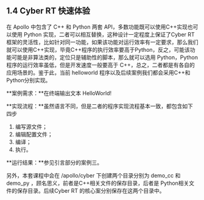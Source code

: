 ## 1.4 Cyber RT 快速体验

在 Apollo 中包含了 C++ 和 Python 两套 API，多数功能既可以使用C++实现也可以使用 Python 实现，二者可以相互替换，这种设计一定程度上保证了Cyber RT 框架的灵活性，比如针对同一功能，如果该功能对运行效率有一定要求，那么我们就可以使用C++实现，毕竟C++程序的执行效率要高于Python，反之，可能该功能可能是非算法类的，定位只是辅助性的脚本，那么就可以选用 Python，Python程序的运行效率虽低，但是开发速度一般要高于 C++，总之，二者都是有各自的应用场景的。鉴于此，当前 helloworld 程序以及后续案例我们都会采用C++和Python分别实现。

**案例需求：**在终端输出文本 HelloWorld!

**实现流程：**虽然语言不同，但是二者的程序实现流程基本一致，都包含如下四步

1. 编写源文件；
2. 编辑配置文件；
3. 编译；
4. 执行。

**运行结果：**参见引言部分的案例三。

另外，本套课程中会在 /apollo/cyber 下创建两个目录分别为 demo\_cc 和 demo\_py ，顾名思义，前者是C++相关文件的保存目录，后者是 Python相关文件的保存目录。后续Cyber RT 的核心案分别保存在这两个目录中。

